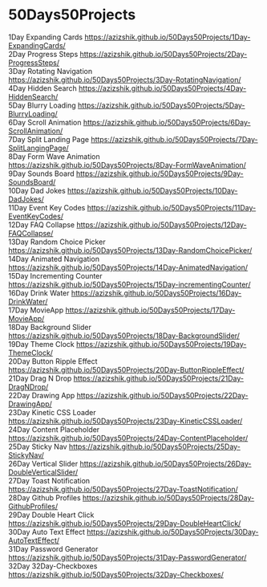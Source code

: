 # 50Days50Projects

1Day Expanding Cards https://azizshik.github.io/50Days50Projects/1Day-ExpandingCards/ <br>
2Day Progress Steps https://azizshik.github.io/50Days50Projects/2Day-ProgressSteps/ <br>
3Day Rotating Navigation https://azizshik.github.io/50Days50Projects/3Day-RotatingNavigation/ <br>
4Day Hidden Search https://azizshik.github.io/50Days50Projects/4Day-HiddenSearch/ <br>
5Day Blurry Loading https://azizshik.github.io/50Days50Projects/5Day-BlurryLoading/ <br>
6Day Scroll Animation https://azizshik.github.io/50Days50Projects/6Day-ScrollAnimation/ <br>
7Day Split Landing Page https://azizshik.github.io/50Days50Projects/7Day-SplitLangingPage/ <br>
8Day Form Wave Animation https://azizshik.github.io/50Days50Projects/8Day-FormWaveAnimation/ <br>
9Day Sounds Board https://azizshik.github.io/50Days50Projects/9Day-SoundsBoard/ <br>
10Day Dad Jokes https://azizshik.github.io/50Days50Projects/10Day-DadJokes/ <br>
11Day Event Key Codes https://azizshik.github.io/50Days50Projects/11Day-EventKeyCodes/ <br>
12Day FAQ Collapse https://azizshik.github.io/50Days50Projects/12Day-FAQCollapse/ <br>
13Day Random Choice Picker https://azizshik.github.io/50Days50Projects/13Day-RandomChoicePicker/ <br>
14Day Animated Navigation https://azizshik.github.io/50Days50Projects/14Day-AnimatedNavigation/ <br>
15Day Incrementing Counter https://azizshik.github.io/50Days50Projects/15Day-incrementingCounter/ <br>
16Day Drink Water https://azizshik.github.io/50Days50Projects/16Day-DrinkWater/ <br>
17Day MovieApp https://azizshik.github.io/50Days50Projects/17Day-MovieApp/ <br>
18Day Background Slider https://azizshik.github.io/50Days50Projects/18Day-BackgroundSlider/ <br>
19Day Theme Clock https://azizshik.github.io/50Days50Projects/19Day-ThemeClock/ <br>
20Day Button Ripple Effect https://azizshik.github.io/50Days50Projects/20Day-ButtonRippleEffect/ <br>
21Day Drag N Drop https://azizshik.github.io/50Days50Projects/21Day-DragNDrop/ <br>
22Day Drawing App https://azizshik.github.io/50Days50Projects/22Day-DrawingApp/ <br>
23Day Kinetic CSS Loader https://azizshik.github.io/50Days50Projects/23Day-KineticCSSLoader/ <br>
24Day Content Placeholder https://azizshik.github.io/50Days50Projects/24Day-ContentPlaceholder/ <br>
25Day Sticky Nav https://azizshik.github.io/50Days50Projects/25Day-StickyNav/ <br>
26Day Vertical Slider https://azizshik.github.io/50Days50Projects/26Day-DoubleVerticalSlider/ <br>
27Day Toast Notification https://azizshik.github.io/50Days50Projects/27Day-ToastNotification/ <br>
28Day Github Profiles https://azizshik.github.io/50Days50Projects/28Day-GithubProfiles/ <br>
29Day Double Heart Click https://azizshik.github.io/50Days50Projects/29Day-DoubleHeartClick/ <br>
30Day Auto Text Effect https://azizshik.github.io/50Days50Projects/30Day-AutoTextEffect/ <br>
31Day Password Generator https://azizshik.github.io/50Days50Projects/31Day-PasswordGenerator/ <br>
32Day 32Day-Checkboxes https://azizshik.github.io/50Days50Projects/32Day-Checkboxes/ <br>

